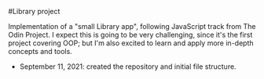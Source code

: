 #Library project

Implementation of a "small Library app", following JavaScript track from The Odin Project.
I expect this is going to be very challenging, since it's the first project covering OOP; but 
I'm also excited to learn and apply more in-depth concepts and tools.

- September 11, 2021: created the repository and initial file structure.